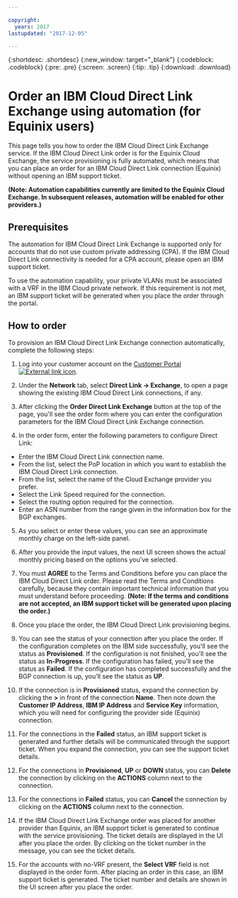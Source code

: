 ```yaml
---

copyright:
  years: 2017
lastupdated: "2017-12-05"

---
```


{:shortdesc: .shortdesc}
{:new_window: target="_blank"}
{:codeblock: .codeblock}
{:pre: .pre}
{:screen: .screen}
{:tip: .tip}
{:download: .download}

# Order an IBM Cloud Direct Link Exchange using automation (for Equinix users)

This page tells you how to order the IBM Cloud Direct Link Exchange service. If the IBM Cloud Direct Link order is for the Equinix Cloud Exchange, the service provisioning is fully automated, which means that you can place an order for an IBM Cloud Direct Link connection (Equinix) without opening an IBM support ticket.

**(Note: Automation capabilities currently are limited to the Equinix Cloud Exchange. In subsequent releases, automation will be enabled for other providers.)**

## Prerequisites

The automation for IBM Cloud Direct Link Exchange is supported only for accounts that do not use custom private addressing (CPA). If the IBM Cloud Direct Link connectivity is needed for a CPA account, please open an IBM support ticket.

To use the automation capability, your private VLANs must be associated with a VRF in the IBM Cloud private network. If this requirement is not met, an IBM support ticket will be generated when you place the order through the portal.

## How to order

To provision an IBM Cloud Direct Link Exchange connection automatically, complete the following steps:

1. Log into your customer account on the [Customer Portal ![External link icon](../../icons/launch-glyph.svg "External link icon")](https://control.softlayer.com/).

2. Under the **Network** tab, select **Direct Link -> Exchange**, to open a page showing the existing IBM Cloud Direct Link connections, if any.

3. After clicking the **Order Direct Link Exchange** button at the top of the page, you'll see the order form where you can enter the configuration parameters for the IBM Cloud Direct Link Exchange connection.

4. In the order form, enter the following parameters to configure Direct Link:
  * Enter the IBM Cloud Direct Link connection name.
  * From the list, select the PoP location in which you want to establish the IBM Cloud Direct Link connection.
  * From the list, select the name of the Cloud Exchange provider you prefer.
  * Select the Link Speed required for the connection.
  * Select the routing option required for the connection.
  * Enter an ASN number from the range given in the information box for the BGP exchanges.
5.	As you select or enter these values, you can see an approximate monthly charge on the left-side panel.

6. After you provide the input values, the next UI screen shows the actual monthly pricing based on the options you've selected.

7. You must **AGREE** to the Terms and Conditions before you can place the IBM Cloud Direct Link order. Please read the Terms and Conditions carefully, because they contain important technical information that you must understand before proceeding. **(Note: If the terms and conditions are not accepted, an IBM support ticket will be generated upon placing the order.)**

8. Once you place the order, the IBM Cloud Direct Link provisioning begins.
9. You can see the status of your connection after you place the order. If the configuration completes on the IBM side successfully, you'll see the status as **Provisioned**. If the configuration is not finished, you'll see the status as **In-Progress**. If the configuration has failed, you'll see the status as **Failed**. If the configuration has completed successfully and the BGP connection is up, you'll see the status as **UP**.

10. If the connection is in **Provisioned** status, expand the connection by clicking the **>** in front of the connection **Name**. Then note down the **Customer IP Address**, **IBM IP Address** and **Service Key** information, which you will need for configuring the provider side (Equinix) connection.

11.	For the connections in the **Failed** status, an IBM support ticket is generated and further details will be communicated through the support ticket. When you expand the connection, you can see the support ticket details.

12. For the connections in **Provisioned**, **UP** or **DOWN** status, you can **Delete** the connection by clicking on the **ACTIONS** column next to the connection.

13. For the connections in **Failed** status, you can **Cancel** the connection by clicking on the **ACTIONS** column next to the connection.

14. If the IBM Cloud Direct Link Exchange order was placed for another provider than Equinix, an IBM support ticket is generated to continue with the service provisioning. The ticket details are displayed in the UI after you place the order. By clicking on the ticket number in the message, you can see the ticket details.

15. For the accounts with no-VRF present, the **Select VRF** field is not displayed in the order form. After placing an order in this case, an IBM support ticket is generated. The ticket number and details are shown in the UI screen after you place the order.
